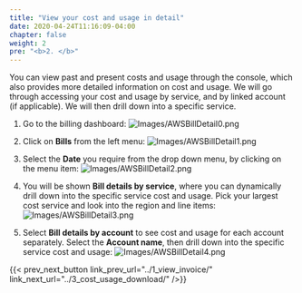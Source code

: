 ```yaml
---
title: "View your cost and usage in detail"
date: 2020-04-24T11:16:09-04:00
chapter: false
weight: 2
pre: "<b>2. </b>"
---
```


You can view past and present costs and usage through the console, which also provides more detailed information on cost and usage. We will go through accessing your cost and usage by service, and by linked account (if applicable). We will then drill down into a specific service.

1. Go to the billing dashboard:
![Images/AWSBillDetail0.png](/Cost/100_4_Cost_and_Usage_Analysis/Images/AWSBillDetail0.png)

2. Click on **Bills** from the left menu:
![Images/AWSBillDetail1.png](/Cost/100_4_Cost_and_Usage_Analysis/Images/AWSBillDetail1.png)

3. Select the **Date** you require from the drop down menu, by clicking on the menu item:
![Images/AWSBillDetail2.png](/Cost/100_4_Cost_and_Usage_Analysis/Images/AWSBillDetail2.png)

4. You will be shown **Bill details by service**, where you can dynamically drill down into the specific service cost and usage. Pick your largest cost service and look into the region and line items:
![Images/AWSBillDetail3.png](/Cost/100_4_Cost_and_Usage_Analysis/Images/AWSBillDetail3.png)

5. Select **Bill details by account** to see cost and usage for each account separately. Select the **Account name**, then drill down into the specific service cost and usage:
![Images/AWSBillDetail4.png](/Cost/100_4_Cost_and_Usage_Analysis/Images/AWSBillDetail4.png)

{{< prev_next_button link_prev_url="../1_view_invoice/" link_next_url="../3_cost_usage_download/" />}}